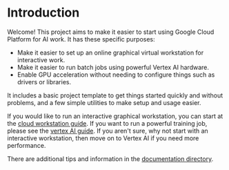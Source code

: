 
# Introduction

Welcome! This project aims to make it easier to start using Google Cloud
Platform for AI work. It has these specific purposes:

- Make it easier to set up an online graphical virtual workstation for
  interactive work.
- Make it easier to run batch jobs using powerful Vertex AI hardware.
- Enable GPU acceleration without needing to configure things such as drivers
  or libraries.

It includes a basic project template to get things started quickly and without
problems, and a few simple utilities to make setup and usage easier.

If you would like to run an interactive graphical workstation, you can start at
the [cloud workstation guide](cloud-workstation-guide.md). If you want to run a
powerful training job, please see the [vertex AI guide](vertex-ai-guide.md).
If you aren't sure, why not start with an interactive workstation, then move on
to Vertex AI if you need more performance.

There are additional tips and information in the
[documentation directory](.).
